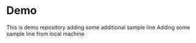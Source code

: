 # Demo
This is demo repository
adding some additional sample line
Adding some sample line from local machine
